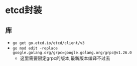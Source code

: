 # etcd封装

## 库

- `go get go.etcd.io/etcd/client/v3`
- `go mod edit -replace google.golang.org/grpc=google.golang.org/grpc@v1.26.0`
	- 这里需要限定grpc的版本,最新版本编译不过去
